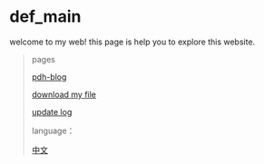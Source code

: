# **def_main**
welcome to my web!
this page is help you to explore this website.
>pages
>
>[pdh-blog](/blog "my blog!!!!")
>
>[download my file](/download "download pages")
>
>[update log](/update.txt)
>
>language：
>
>[中文](/zhcn "中文！")
